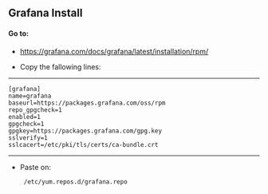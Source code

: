 ## Grafana Install 


#### Go to: 
 -  https://grafana.com/docs/grafana/latest/installation/rpm/
 
 
 -  Copy the fallowing lines: 
 
 ---
 
    [grafana]  
    name=grafana  
    baseurl=https://packages.grafana.com/oss/rpm  
    repo_gpgcheck=1  
    enabled=1  
    gpgcheck=1  
    gpgkey=https://packages.grafana.com/gpg.key  
    sslverify=1  
    sslcacert=/etc/pki/tls/certs/ca-bundle.crt  

---

- Paste on:

       /etc/yum.repos.d/grafana.repo
